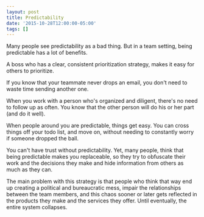 ```yaml
---
layout: post
title: Predictability
date: '2015-10-28T12:00:00-05:00'
tags: []
---
```

Many people see predictability as a bad thing. But in a team setting, being predictable has a lot of benefits.

A boss who has a clear, consistent prioritization strategy, makes it easy for others to prioritize.

If you know that your teammate never drops an email, you don't need to waste time sending another one.

When you work with a person who's organized and diligent, there's no need to follow up as often. You know that the other person will do his or her part (and do it well).

When people around you are predictable, things get easy. You can cross things off your todo list, and move on, without needing to constantly worry if someone dropped the ball.

You can't have trust without predictability. Yet, many people, think that being predictable makes you replaceable, so they try to obfuscate their work and the decisions they make and hide information from others as much as they can.

The main problem with this strategy is that people who think that way end up creating a political and bureaucratic mess, impair the relationships between the team members, and this chaos sooner or later gets reflected in the products they make and the services they offer. Until eventually, the entire system collapses.
